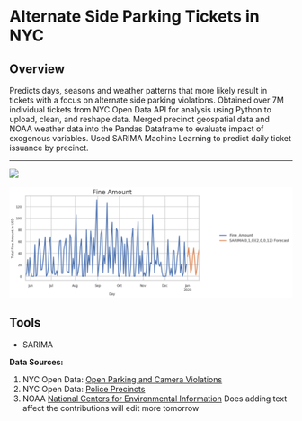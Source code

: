# Alternate Side Parking Tickets in NYC

## Overview<br/>
Predicts days, seasons and weather patterns that more likely result in tickets with a focus on alternate side parking violations.
Obtained over 7M individual tickets from NYC Open Data API for analysis using Python to upload, clean, and reshape data.
Merged precinct geospatial data and NOAA weather data into the Pandas Dataframe to evaluate impact of exogenous variables.
Used SARIMA Machine Learning to predict daily ticket issuance by precinct.


----

![](Images/Weekday.gif)<!-- .element height="50%" width="50%" -->



<img src="Images/SARIMApng.png" width ="700">

## Tools<br/>
- SARIMA

**Data Sources:**
1. NYC Open Data: [Open Parking and Camera Violations](https://data.cityofnewyork.us/City-Government/Open-Parking-and-Camera-Violations/nc67-uf89)
2. NYC Open Data: [Police Precincts](https://data.cityofnewyork.us/Public-Safety/Police-Precincts/78dh-3ptz)
3. NOAA [National Centers for Environmental Information](https://www.ncdc.noaa.gov/cdo-web/search)
Does adding text affect the contributions will edit more tomorrow
